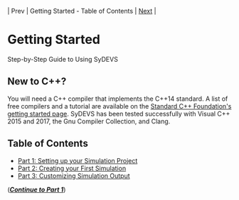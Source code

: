 | Prev | Getting Started - Table of Contents | [Next](part01.html) |
# Getting Started

Step-by-Step Guide to Using SyDEVS

## New to C++?

You will need a C++ compiler that implements the C++14 standard. A list of free compilers and a tutorial are available on the [Standard C++ Foundation's getting started page](https://isocpp.org/get-started). SyDEVS has been tested successfully with Visual C++ 2015 and 2017, the Gnu Compiler Collection, and Clang.

## Table of Contents

- [Part 1: Setting up your Simulation Project](part01.html)
- [Part 2: Creating your First Simulation](part02.html)
- [Part 3: Customizing Simulation Output](part03.html)

([***Continue to Part 1***](part01.html))



